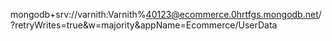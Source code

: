 mongodb+srv://varnith:Varnith%40123@ecommerce.0hrtfgs.mongodb.net/?retryWrites=true&w=majority&appName=Ecommerce/UserData